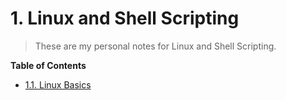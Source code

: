 # 1. Linux and Shell Scripting

> These are my personal notes for Linux and Shell Scripting.

**Table of Contents**

- [1.1. Linux Basics](https://github.com/MaddurKrishnaChaitanya/linux_shell/blob/master/1.1-Linux-Basics/notes.md)
